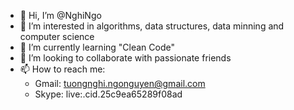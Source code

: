 - 👋 Hi, I’m @NghiNgo
- 👀 I’m interested in algorithms, data structures, data minning and computer science
- 🌱 I’m currently learning "Clean Code"
- 💞️ I’m looking to collaborate with passionate friends
- 📫 How to reach me: 
  + Gmail: tuongnghi.ngonguyen@gmail.com
  + Skype: live:.cid.25c9ea65289f08ad

<!---
NghiNgo/NghiNgo is a ✨ special ✨ repository because its `README.md` (this file) appears on your GitHub profile.
You can click the Preview link to take a look at your changes.
--->
